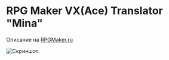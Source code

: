 # RPG Maker VX(Ace) Translator "Mina"
Описание на [RPGMaker.ru](https://rpgmaker.ru/forum/utility/63067-rpg-maker-vx-translator)

![Скриншот](https://pair.casualmods.net/images/Снимок%20экрана%20(124).png).
